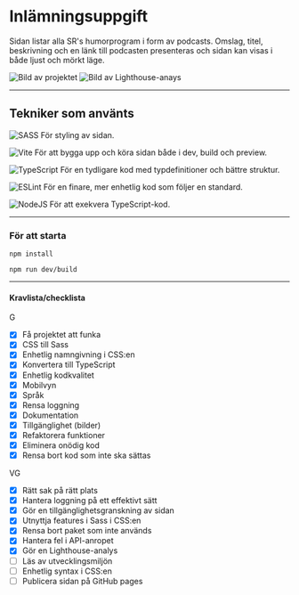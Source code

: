 # Inlämningsuppgift

Sidan listar alla SR's humorprogram i form av podcasts. Omslag, titel, beskrivning och en länk till podcasten presenteras och sidan kan visas i både ljust och mörkt läge.

![Bild av projektet](https://dl.dropboxusercontent.com/s/srk50hxxvu3y74g/Screenshot%202023-03-21%20083800.png?dl=0)
![Bild av Lighthouse-anays](https://dl.dropboxusercontent.com/s/47e9ryijfxhzp39/Screenshot%202023-03-21%20095420.png?dl=0)

---

## Tekniker som använts

![SASS](https://img.shields.io/badge/SASS-hotpink.svg?style=for-the-badge&logo=SASS&logoColor=white) För styling av sidan.

![Vite](https://img.shields.io/badge/vite-%23646CFF.svg?style=for-the-badge&logo=vite&logoColor=white) För att bygga upp och köra sidan både i dev, build och preview.

![TypeScript](https://img.shields.io/badge/typescript-&23007ACC.svg?style=for-the-badge&logo=typescript&logoColor=white) För en tydligare kod med typdefinitioner och bättre struktur.

![ESLint](https://img.shields.io/badge/ESLint-4B3263?style=for-the-badge&logo=eslint&logoColor=white) För en finare, mer enhetlig kod som följer en standard.

![NodeJS](https://img.shields.io/badge/node.js-6DA55F?style=for-the-badge&logo=eslint&logoColor=white) För att exekvera TypeScript-kod.

---

### För att starta

`npm install`

`npm run dev/build`

---

#### Kravlista/checklista

G

- [x] Få projektet att funka
- [x] CSS till Sass
- [x] Enhetlig namngivning i CSS:en
- [x] Konvertera till TypeScript
- [x] Enhetlig kodkvalitet
- [x] Mobilvyn
- [x] Språk
- [x] Rensa loggning
- [x] Dokumentation
- [x] Tillgänglighet (bilder)
- [x] Refaktorera funktioner
- [x] Eliminera onödig kod
- [x] Rensa bort kod som inte ska sättas

VG

- [x] Rätt sak på rätt plats
- [x] Hantera loggning på ett effektivt sätt
- [x] Gör en tillgänglighetsgranskning av sidan
- [x] Utnyttja features i Sass i CSS:en
- [x] Rensa bort paket som inte används
- [x] Hantera fel i API-anropet
- [x] Gör en Lighthouse-analys
- [ ] Läs av utvecklingsmiljön
- [ ] Enhetlig syntax i CSS:en
- [ ] Publicera sidan på GitHub pages

